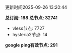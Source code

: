 更新时间2025-09-26 13:20:44

**总订阅: 188**
**总节点: 32741**
- vless节点: 7727
- hysteria2节点: 14

**google ping有效节点: 291**
